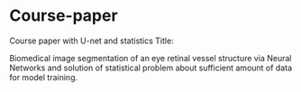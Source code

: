 # Course-paper
Course paper with U-net and statistics 
Title:

Biomedical image segmentation of an eye retinal vessel structure via Neural Networks and solution of statistical problem about sufficient amount of data for model training.
